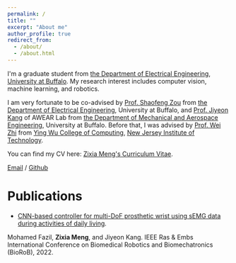 ```yaml
---
permalink: /
title: ""
excerpt: "About me"
author_profile: true
redirect_from: 
  - /about/
  - /about.html
---
```

I'm a graduate student from [the Department of Electrical Engineering](https://www.engineering.buffalo.edu/ee.html/), [University at Buffalo](https://www.buffalo.edu/). My research interest includes computer vision, machine learning, and robotics.

I am very fortunate to be co-advised by [Prof. Shaofeng Zou](http://www.acsu.buffalo.edu/~szou3/) from [the Department of Electrical Engineering](https://www.engineering.buffalo.edu/ee.html/), University at Buffalo, and [Prof. Jiyeon Kang](http://www.awearlab.com/) of AWEAR Lab from [the Department of Mechanical and Aerospace Engineering](https://engineering.buffalo.edu/mechanical-aerospace.html), University at Buffalo. Before that, I was advised by [Prof. Wei Zhi](https://web.njit.edu/~zhiwei/) from [Ying Wu College of Computing](https://computing.njit.edu/), [New Jersey Institute of Technology](http://www.njit.edu/).

You can find my CV here: [Zixia Meng's Curriculum Vitae](../assets/Curriculum_Vitae.pdf).

[Email](mailto:mengzixia0121@126.com) / [Github](https://github.com/ZixiaM)

Publications
======
* [CNN-based controller for multi-DoF prosthetic wrist using sEMG data during activities of daily living](https://ieeexplore.ieee.org/document/9925506).

Mohamed Fazil, **Zixia Meng**, and Jiyeon Kang.
IEEE Ras & Embs International Conference on Biomedical Robotics and Biomechatronics (BioRoB), 2022.

